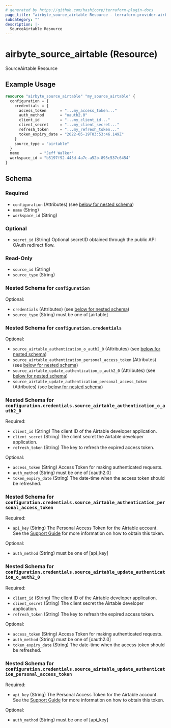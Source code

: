 ```yaml
---
# generated by https://github.com/hashicorp/terraform-plugin-docs
page_title: "airbyte_source_airtable Resource - terraform-provider-airbyte"
subcategory: ""
description: |-
  SourceAirtable Resource
---
```


# airbyte_source_airtable (Resource)

SourceAirtable Resource

## Example Usage

```terraform
resource "airbyte_source_airtable" "my_source_airtable" {
  configuration = {
    credentials = {
      access_token      = "...my_access_token..."
      auth_method       = "oauth2.0"
      client_id         = "...my_client_id..."
      client_secret     = "...my_client_secret..."
      refresh_token     = "...my_refresh_token..."
      token_expiry_date = "2022-05-19T03:53:46.149Z"
    }
    source_type = "airtable"
  }
  name         = "Jeff Walker"
  workspace_id = "b5197f92-443d-4a7c-a52b-895c537c6454"
}
```

<!-- schema generated by tfplugindocs -->
## Schema

### Required

- `configuration` (Attributes) (see [below for nested schema](#nestedatt--configuration))
- `name` (String)
- `workspace_id` (String)

### Optional

- `secret_id` (String) Optional secretID obtained through the public API OAuth redirect flow.

### Read-Only

- `source_id` (String)
- `source_type` (String)

<a id="nestedatt--configuration"></a>
### Nested Schema for `configuration`

Optional:

- `credentials` (Attributes) (see [below for nested schema](#nestedatt--configuration--credentials))
- `source_type` (String) must be one of [airtable]

<a id="nestedatt--configuration--credentials"></a>
### Nested Schema for `configuration.credentials`

Optional:

- `source_airtable_authentication_o_auth2_0` (Attributes) (see [below for nested schema](#nestedatt--configuration--credentials--source_airtable_authentication_o_auth2_0))
- `source_airtable_authentication_personal_access_token` (Attributes) (see [below for nested schema](#nestedatt--configuration--credentials--source_airtable_authentication_personal_access_token))
- `source_airtable_update_authentication_o_auth2_0` (Attributes) (see [below for nested schema](#nestedatt--configuration--credentials--source_airtable_update_authentication_o_auth2_0))
- `source_airtable_update_authentication_personal_access_token` (Attributes) (see [below for nested schema](#nestedatt--configuration--credentials--source_airtable_update_authentication_personal_access_token))

<a id="nestedatt--configuration--credentials--source_airtable_authentication_o_auth2_0"></a>
### Nested Schema for `configuration.credentials.source_airtable_authentication_o_auth2_0`

Required:

- `client_id` (String) The client ID of the Airtable developer application.
- `client_secret` (String) The client secret the Airtable developer application.
- `refresh_token` (String) The key to refresh the expired access token.

Optional:

- `access_token` (String) Access Token for making authenticated requests.
- `auth_method` (String) must be one of [oauth2.0]
- `token_expiry_date` (String) The date-time when the access token should be refreshed.


<a id="nestedatt--configuration--credentials--source_airtable_authentication_personal_access_token"></a>
### Nested Schema for `configuration.credentials.source_airtable_authentication_personal_access_token`

Required:

- `api_key` (String) The Personal Access Token for the Airtable account. See the <a href="https://airtable.com/developers/web/guides/personal-access-tokens">Support Guide</a> for more information on how to obtain this token.

Optional:

- `auth_method` (String) must be one of [api_key]


<a id="nestedatt--configuration--credentials--source_airtable_update_authentication_o_auth2_0"></a>
### Nested Schema for `configuration.credentials.source_airtable_update_authentication_o_auth2_0`

Required:

- `client_id` (String) The client ID of the Airtable developer application.
- `client_secret` (String) The client secret the Airtable developer application.
- `refresh_token` (String) The key to refresh the expired access token.

Optional:

- `access_token` (String) Access Token for making authenticated requests.
- `auth_method` (String) must be one of [oauth2.0]
- `token_expiry_date` (String) The date-time when the access token should be refreshed.


<a id="nestedatt--configuration--credentials--source_airtable_update_authentication_personal_access_token"></a>
### Nested Schema for `configuration.credentials.source_airtable_update_authentication_personal_access_token`

Required:

- `api_key` (String) The Personal Access Token for the Airtable account. See the <a href="https://airtable.com/developers/web/guides/personal-access-tokens">Support Guide</a> for more information on how to obtain this token.

Optional:

- `auth_method` (String) must be one of [api_key]


